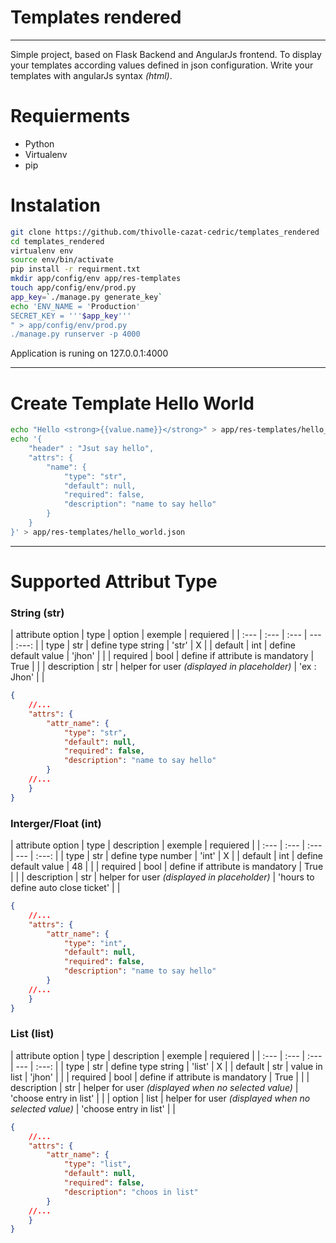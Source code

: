 # Templates rendered
---
Simple project, based on Flask Backend and AngularJs frontend. To display your templates according values defined in json configuration. Write your templates  with angularJs syntax *(html)*.

# Requierments
 * Python
 * Virtualenv
 * pip


# Instalation

```bash
git clone https://github.com/thivolle-cazat-cedric/templates_rendered
cd templates_rendered
virtualenv env
source env/bin/activate
pip install -r requirment.txt
mkdir app/config/env app/res-templates
touch app/config/env/prod.py
app_key=`./manage.py generate_key`
echo 'ENV_NAME = 'Production'
SECRET_KEY = '''$app_key'''
" > app/config/env/prod.py
./manage.py runserver -p 4000
```

Application is runing on 127.0.0.1:4000

---

# Create Template Hello World

```bash
echo "Hello <strong>{{value.name}}</strong>" > app/res-templates/hello_world.html
echo '{
    "header" : "Jsut say hello",
    "attrs": {        
        "name": {
            "type": "str",
            "default": null,
            "required": false,
            "description": "name to say hello"
        }
    }
}' > app/res-templates/hello_world.json
```

---

# Supported Attribut Type

### String (str)

| attribute option | type | option | exemple | requiered |
| :--- | :--- | :--- | --- | :---: |
| type             | str  | define type string | 'str' | X |
| default          | int  | define default value | 'jhon' |  |
| required         | bool | define if attribute is mandatory | True | |
| description      | str  | helper for user *(displayed in placeholder)* | 'ex : Jhon' | |
```json
{
	//...
	"attrs": {
		"attr_name": {
		    "type": "str",
		    "default": null,
		    "required": false,
		    "description": "name to say hello"
		}
	//...
	}
}
```

### Interger/Float (int)
| attribute option | type | description | exemple | requiered |
| :--- | :--- | :--- | --- | :---: |
| type             | str  | define type number | 'int' | X |
| default          | int  | define default value | 48 |  |
| required         | bool | define if attribute is mandatory | True | |
| description      | str  | helper for user *(displayed in placeholder)* | 'hours to define auto close ticket' | |

```json
{
	//...
	"attrs": {
		"attr_name": {
		    "type": "int",
		    "default": null,
		    "required": false,
		    "description": "name to say hello"
		}
	//...
	}
}
```

### List (list)

| attribute option | type | description | exemple | requiered |
| :--- | :--- | :--- | --- | :---: |
| type             | str  | define type string | 'list' | X |
| default          | str  | value in list | 'jhon' |  |
| required         | bool | define if attribute is mandatory | True | |
| description      | str  | helper for user *(displayed when no selected value)* | 'choose entry in list' | |
| option           | list  | helper for user *(displayed when no selected value)* | 'choose entry in list' | |

```json
{
	//...
	"attrs": {
		"attr_name": {
		    "type": "list",
		    "default": null,
		    "required": false,
		    "description": "choos in list"
		}
	//...
	}
}
```